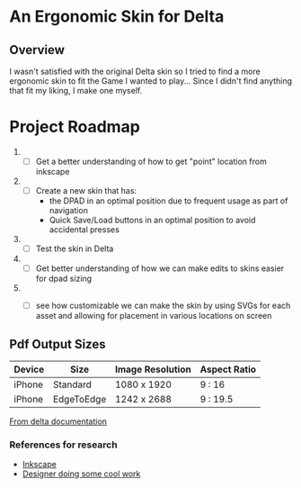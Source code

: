 # An Ergonomic Skin for Delta

## Overview
I wasn't satisfied with the original Delta skin so I tried to find a more ergonomic skin to fit the Game I wanted to play... Since I didn't find anything that fit my liking, I make one myself.

# Project Roadmap

1. - [ ] Get a better understanding of how to get "point" location from inkscape
2. - [ ] Create a new skin that has:  
       - the DPAD in an optimal position due to frequent usage as part of navigation
       - Quick Save/Load buttons in an optimal position to avoid accidental presses
3. - [ ] Test the skin in Delta
4. - [ ] Get better understanding of how we can make edits to skins easier for dpad sizing
6. - [ ] see how customizable we can make the skin by using SVGs for each asset and allowing for placement in various locations on screen


## Pdf Output Sizes

| Device | Size       | Image Resolution | Aspect Ratio |
|--------|------------|------------------|--------------|
| iPhone | Standard   | 1080 x 1920      | 9 : 16       |
| iPhone | EdgeToEdge | 1242 x 2688      | 9 : 19.5     | 

[From delta documentation](https://noah978.gitbook.io/delta-docs/skins#assets)

### References for research
- [Inkscape](https://inkscape.org/)
- [Designer doing some cool work](https://whoisryosuke.com/blog/2024/the-guide-for-designing-delta-skins)